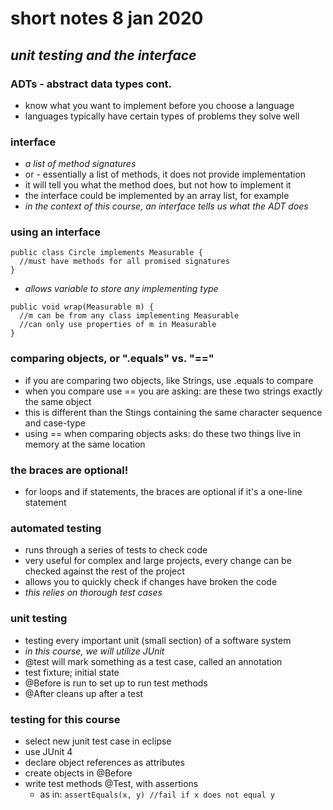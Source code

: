 # short notes 8 jan 2020
## _unit testing and the interface_

### ADTs - abstract data types cont.
- know what you want to implement before you choose a language
- languages typically have certain types of problems they solve well

### interface
- *a list of method signatures*
- or - essentially a list of methods, it does not provide implementation
- it will tell you what the method does, but not how to implement it
- the interface could be implemented by an array list, for example
- _in the context of this course, an interface tells us what the ADT does_

### using an interface
```
public class Circle implements Measurable {
  //must have methods for all promised signatures
}
```
- _allows variable to store any implementing type_
```
public void wrap(Measurable m) {
  //m can be from any class implementing Measurable
  //can only use properties of m in Measurable
}
```

### comparing objects, or ".equals" vs. "=="
- if you are comparing two objects, like Strings, use .equals to compare
- when you compare use == you are asking: are these two strings exactly the same object
- this is different than the Stings containing the same character sequence and case-type
- using == when comparing objects asks: do these two things live in memory at the same location

### the braces are optional!
- for loops and if statements, the braces are optional if it's a one-line statement

### automated testing
- runs through a series of tests to check code
- very useful for complex and large projects, every change can be checked against the rest of the project
- allows you to quickly check if changes have broken the code
- _this relies on thorough test cases_

### unit testing
- testing every important unit (small section) of a software system
- _in this course, we will utilize JUnit_
- @test will mark something as a test case, called an annotation
- test fixture; initial state
- @Before is run to set up to run test methods
- @After cleans up after a test

### testing for this course
- select new junit test case in eclipse
- use JUnit 4
- declare object references as attributes
- create objects in @Before
- write test methods @Test, with assertions
	- as in: `assertEquals(x, y) //fail if x does not equal y`
